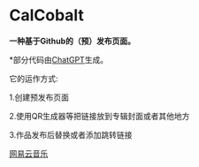 # CalCobalt

**一种基于Github的（预）发布页面。**

*部分代码由[ChatGPT](https://chat.openai.com/)生成。

它的运作方式:

1.创建预发布页面

2.使用QR生成器等把链接放到专辑封面或者其他地方

3.作品发布后替换或者添加跳转链接

[网易云音乐][def]

[def]: https://music.163.com/#/artist?id=50980005